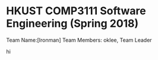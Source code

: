 # HKUST COMP3111 Software Engineering (Spring 2018)
Team Name:[Ironman]
Team Members:
oklee, Team Leader


hi
